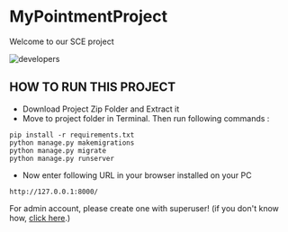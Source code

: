 # MyPointmentProject
Welcome to our SCE project

![developers](https://img.shields.io/badge/Developed%20By%3A-Furman%20Vlad,%20Shukrum%20Gai,%20Berko%20Tal,%20Hazan%20Ori-red)

## HOW TO RUN THIS PROJECT
- Download Project Zip Folder and Extract it
- Move to project folder in Terminal. Then run following commands :
```
pip install -r requirements.txt
python manage.py makemigrations
python manage.py migrate
python manage.py runserver
```
- Now enter following URL in your browser installed on your PC
```
http://127.0.0.1:8000/
```
For admin account, please create one with superuser! (if you don't know how, [click here](https://www.geeksforgeeks.org/how-to-create-superuser-in-django/).)
